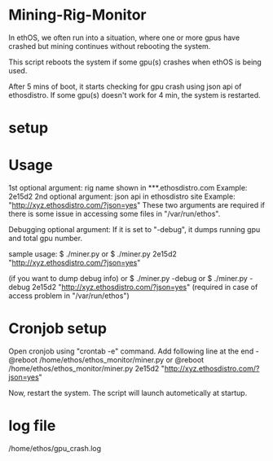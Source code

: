 # Mining-Rig-Monitor

In ethOS, we often run into a situation, where one or more gpus have crashed but mining continues without rebooting the system.

This script reboots the system if some gpu(s) crashes when ethOS is being used.

After 5 mins of boot, it starts checking for gpu crash using json api of ethosdistro.
If some gpu(s) doesn't work for 4 min, the system is restarted.


setup
=====

Usage
=====
1st optional argument: rig name shown in ***.ethosdistro.com
              Example: 2e15d2
2nd optional argument: json api in ethosdistro site
              Example: "http://xyz.ethosdistro.com/?json=yes"
These two arguments are required if there is some issue in accessing some files in "/var/run/ethos".

Debugging optional argument: If it is set to "-debug", it dumps running gpu and total gpu number.


sample usage:
   $ ./miner.py
or $ ./miner.py 2e15d2 "http://xyz.ethosdistro.com/?json=yes"

  (if you want to dump debug info)
or $ ./miner.py -debug
or $ ./miner.py -debug 2e15d2 "http://xyz.ethosdistro.com/?json=yes" (required in case of access problem in "/var/run/ethos")


Cronjob setup
=============
Open cronjob using "crontab -e" command.
Add following line at the end -
   @reboot /home/ethos/ethos_monitor/miner.py
or @reboot /home/ethos/ethos_monitor/miner.py 2e15d2 "http://xyz.ethosdistro.com/?json=yes"

Now, restart the system. The script will launch autometically at startup.


log file
========
/home/ethos/gpu_crash.log
